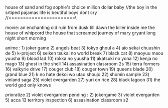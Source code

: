 house of sand and fog
sophie's choice
million dollar baby
//the boy in the srtiped pajamas
life is beutiful
boys dont cry
//=======================\\

movie:
an enchanting old ruin
from dusk till dawn
the killer inside me
the house of whipcord
the house that screamed
journey of mary gryant
long night short morning

anime : 
	1) joker game 
	2) angels beat
	3) tokyo ghoul a 
	4) aio sekai chuushin de
	5) k-project
	6) seiken tsukai no world break
	7) black cat
	8) maoyuu maou yuusha
	9) blood lad
	10) rokka no yuusha
	11) akatsuki no yona
	12) kenja no mago
	13) ghost in the shell 
	14) assasination classroom 2s 
	15) terra formers 
	16) valkyrie drive
	17) couger club
	18) couger town
	19) queens blade
	20) grand blue
	21) k no hate dekoi wo utao shoujo
	22) shomin sample
	23) vinland saga
	25) violet evergarden
	27) yuri on rice
	28) black lagoon
	31) the world god only knows
	
prioratize
	2) violet evergarden
pending :
	2) jokergame
	3) violet evergarden
	5) acca 13 territory inspection
	6) assasination classroom s2